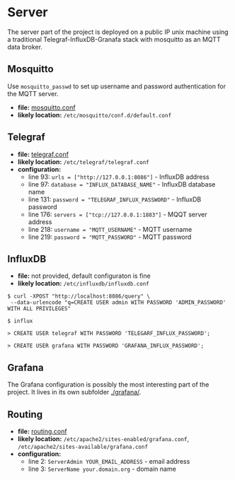 # Server

The server part of the project is deployed on a public IP unix machine
using a traditional Telegraf-InfluxDB-Granafa stack with mosquitto
as an MQTT data broker.

## Mosquitto

Use `mosquitto_passwd` to set up username and password authentication for the MQTT server.

- **file:** [mosquitto.conf](./mosquitto.conf)
- **likely location:** `/etc/mosquitto/conf.d/default.conf`


## Telegraf

- **file:** [telegraf.conf](./telegraf.conf)
- **likely location:** `/etc/telegraf/telegraf.conf`
- **configuration:**
	- line 93: `urls = ["http://127.0.0.1:8086"]` - InfluxDB address
	- line 97: `database = "INFLUX_DATABASE_NAME"` - InfluxDB database name
	- line 131: `password = "TELEGRAF_INFLUX_PASSWORD"` - InfluxDB password
	- line 176: `servers = ["tcp://127.0.0.1:1883"]` - MQQT server address
	- line 218: `username = "MQTT_USERNAME"` - MQTT username
	- line 219: `password = "MQTT_PASSWORD"` - MQTT password


## InfluxDB

- **file:** not provided, default configuraton is fine
- **likely location:** `/etc/influxdb/influxdb.conf`

```
$ curl -XPOST "http://localhost:8086/query" \
 --data-urlencode "q=CREATE USER admin WITH PASSWORD 'ADMIN_PASSWORD' WITH ALL PRIVILEGES"

$ influx

> CREATE USER telegraf WITH PASSWORD 'TELEGARF_INFLUX_PASSWORD';

> CREATE USER grafana WITH PASSWORD 'GRAFANA_INFLUX_PASSWORD';
```


## Grafana

The Grafana configuration is possibly the most interesting part
of the project. It lives in its own subfolder [./grafana/](./grafana/).


## Routing

- **file:** [routing.conf](./routing.conf)
- **likely location:** `/etc/apache2/sites-enabled/grafana.conf`, `/etc/apache2/sites-available/grafana.conf`
- **configuration:**
	- line 2: `ServerAdmin YOUR_EMAIL_ADDRESS` - email address
	- line 3: `ServerName your.domain.org` - domain name
